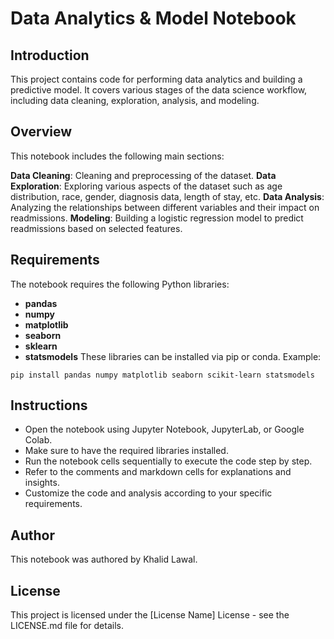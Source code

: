 # Data Analytics & Model Notebook
## Introduction
This project contains code for performing data analytics and building a predictive model. It covers various stages of the data science workflow, including data cleaning, exploration, analysis, and modeling.

## Overview
This notebook includes the following main sections:

**Data Cleaning**: Cleaning and preprocessing of the dataset.
**Data Exploration**: Exploring various aspects of the dataset such as age distribution, race, gender, diagnosis data, length of stay, etc.
**Data Analysis**: Analyzing the relationships between different variables and their impact on readmissions.
**Modeling**: Building a logistic regression model to predict readmissions based on selected features.

## Requirements
The notebook requires the following Python libraries:

- **pandas**
- **numpy**
- **matplotlib**
- **seaborn**
- **sklearn**
- **statsmodels**
These libraries can be installed via pip or conda. Example:

`pip install pandas numpy matplotlib seaborn scikit-learn statsmodels`

## Instructions
- Open the notebook using Jupyter Notebook, JupyterLab, or Google Colab.
- Make sure to have the required libraries installed.
- Run the notebook cells sequentially to execute the code step by step.
- Refer to the comments and markdown cells for explanations and insights.
- Customize the code and analysis according to your specific requirements.

## Author
This notebook was authored by Khalid Lawal.

## License
This project is licensed under the [License Name] License - see the LICENSE.md file for details.